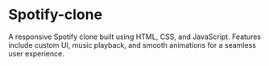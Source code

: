 # Spotify-clone
A responsive Spotify clone built using HTML, CSS, and JavaScript. Features include custom UI, music playback, and smooth animations for a seamless user experience.
